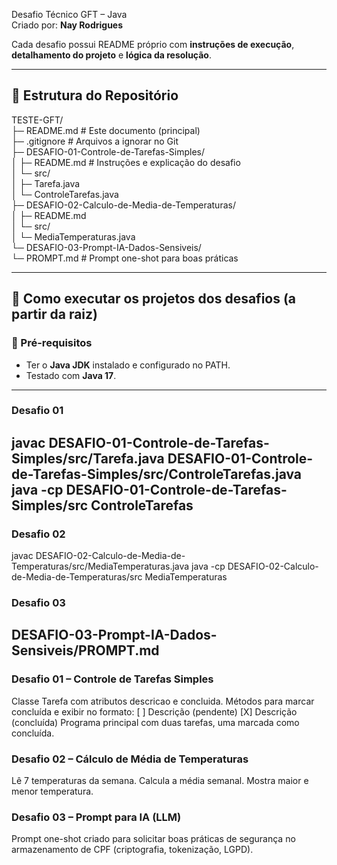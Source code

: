 Desafio Técnico GFT – Java  
Criado por: **Nay Rodrigues**

Cada desafio possui README próprio com **instruções de execução**, **detalhamento do projeto** e **lógica da resolução**.

---

## 📂 Estrutura do Repositório

TESTE-GFT/  
├─ README.md # Este documento (principal)  
├─ .gitignore # Arquivos a ignorar no Git  
├─ DESAFIO-01-Controle-de-Tarefas-Simples/  
│  ├─ README.md # Instruções e explicação do desafio  
│  └─ src/  
│     ├─ Tarefa.java  
│     └─ ControleTarefas.java  
├─ DESAFIO-02-Calculo-de-Media-de-Temperaturas/  
│  ├─ README.md  
│  └─ src/  
│     └─ MediaTemperaturas.java  
└─ DESAFIO-03-Prompt-IA-Dados-Sensiveis/  
   └─ PROMPT.md # Prompt one-shot para boas práticas  

---

## 🚀 Como executar os projetos dos desafios (a partir da raiz)

### 🔹 Pré-requisitos
- Ter o **Java JDK** instalado e configurado no PATH.  
- Testado com **Java 17**.

---

### Desafio 01
javac DESAFIO-01-Controle-de-Tarefas-Simples/src/Tarefa.java DESAFIO-01-Controle-de-Tarefas-Simples/src/ControleTarefas.java
java -cp DESAFIO-01-Controle-de-Tarefas-Simples/src ControleTarefas
---
### Desafio 02
javac DESAFIO-02-Calculo-de-Media-de-Temperaturas/src/MediaTemperaturas.java
java -cp DESAFIO-02-Calculo-de-Media-de-Temperaturas/src MediaTemperaturas

### Desafio 03
DESAFIO-03-Prompt-IA-Dados-Sensiveis/PROMPT.md
---
### Desafio 01 – Controle de Tarefas Simples
Classe Tarefa com atributos descricao e concluida.
Métodos para marcar concluída e exibir no formato:
[ ] Descrição (pendente)
[X] Descrição (concluída)
Programa principal com duas tarefas, uma marcada como concluída.

### Desafio 02 – Cálculo de Média de Temperaturas
Lê 7 temperaturas da semana.
Calcula a média semanal.
Mostra maior e menor temperatura.

### Desafio 03 – Prompt para IA (LLM)
Prompt one-shot criado para solicitar boas práticas de segurança no armazenamento de CPF (criptografia, tokenização, LGPD).
